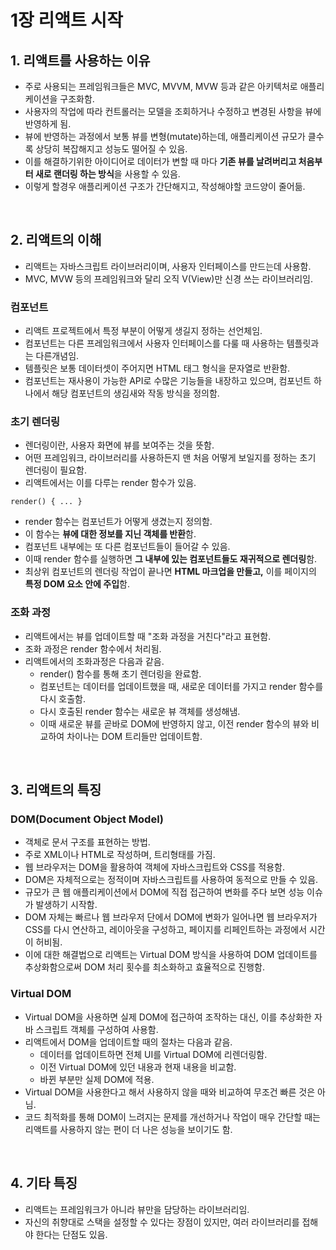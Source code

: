# 1장 리액트 시작

## 1. 리액트를 사용하는 이유
- 주로 사용되는 프레임워크들은 MVC, MVVM, MVW 등과 같은 아키텍처로 애플리케이션을 구조화함.
- 사용자의 작업에 따라 컨트롤러는 모델을 조회하거나 수정하고 변경된 사항을 뷰에 반영하게 됨.
- 뷰에 반영하는 과정에서 보통 뷰를 변형(mutate)하는데, 애플리케이션 규모가 클수록 상당히 복잡해지고 성능도 떨어질 수 있음.
- 이를 해결하기위한 아이디어로 데이터가 변할 때 마다 <b>기존 뷰를 날려버리고 처음부터 새로 랜더링 하는 방식</b>을 사용할 수 있음.
- 이렇게 할경우 애플리케이션 구조가 간단해지고, 작성해야할 코드양이 줄어듦.
<br>

## 2. 리액트의 이해
- 리액트는 자바스크립트 라이브러리이며, 사용자 인터페이스를 만드는데 사용함.
- MVC, MVW 등의 프레임워크와 달리 오직 V(View)만 신경 쓰는 라이브러리임.
### 컴포넌트
- 리액트 프로젝트에서 특정 부분이 어떻게 생길지 정하는 선언체임.
- 컴포넌트는 다른 프레임워크에서 사용자 인터페이스를 다룰 때 사용하는 템플릿과는 다른개념임.
- 템플릿은 보통 데이터셋이 주어지면 HTML 태그 형식을 문자열로 반환함.
- 컴포넌트는 재사용이 가능한 API로 수많은 기능들을 내장하고 있으며, 컴포넌트 하나에서 해당 컴포넌트의 생김새와 작동 방식을 정의함.
### 초기 렌더링
- 렌더링이란, 사용자 화면에  뷰를 보여주는 것을 뜻함.
- 어떤 프레임워크, 라이브러리를 사용하든지 맨 처음 어떻게 보일지를 정하는 초기 렌더링이 필요함.
- 리액트에서는 이를 다루는 render 함수가 있음.
```React
render() { ... }
```
- render 함수는 컴포넌트가 어떻게 생겼는지 정의함.
- 이 함수는 <b>뷰에 대한 정보를 지닌 객체를 반환</b>함.
- 컴포넌트 내부에는 또 다른 컴포넌트들이 들어갈 수 있음.
- 이때 render 함수를 실행하면 <b>그 내부에 있는 컴포넌트들도 재귀적으로 렌더링</b>함.
- 최상위 컴포넌트의 렌더링 작업이 끝나면 <b>HTML 마크업을 만들고,</b> 이를 페이지의 <b>특정 DOM 요소 안에 주입</b>함.
### 조화 과정
- 리액트에서는 뷰를 업데이트할 때 "조화 과정을 거친다"라고 표현함.
- 조화 과정은 render 함수에서 처리됨.
- 리액트에서의 조화과정은 다음과 같음.
  - render() 함수를 통해 초기 렌더링을 완료함.
  - 컴포넌트는 데이터를 업데이트했을 때, 새로운 데이터를 가지고 render 함수를 다시 호출함.
  - 다시 호출된 render 함수는 새로운 뷰 객체를 생성해냄.
  - 이때 새로운 뷰를 곧바로 DOM에 반영하지 않고, 이전 render 함수의 뷰와 비교하여 차이나는 DOM 트리들만 업데이트함.
<br>

## 3. 리액트의 특징
### DOM(Document Object Model)
- 객체로 문서 구조를 표현하는 방법.
- 주로 XML이나 HTML로 작성하며, 트리형태를 가짐.
- 웹 브라우저는 DOM을 활용하여 객체에 자바스크립트와 CSS를 적용함.
- DOM은 자체적으로는 정적이며 자바스크립트를 사용하여 동적으로 만들 수 있음.
- 규모가 큰 웹 애플리케이션에서 DOM에 직접 접근하여 변화를 주다 보면 성능 이슈가 발생하기 시작함.
- DOM 자체는 빠르나 웹 브라우저 단에서 DOM에 변화가 일어나면 웹 브라우저가 CSS를 다시 연산하고, 레이아웃을 구성하고, 페이지를 리페인트하는 과정에서 시간이 허비됨.
- 이에 대한 해결법으로 리액트는 Virtual DOM 방식을 사용하여 DOM 업데이트를 추상화함으로써 DOM 처리 횟수를 최소화하고 효율적으로 진행함.
### Virtual DOM
- Virtual DOM을 사용하면 실제 DOM에 접근하여 조작하는 대신, 이를 추상화한 자바 스크립트 객체를 구성하여 사용함.
- 리액트에서 DOM을 업데이트할 때의 절차는 다음과 같음.
  - 데이터를 업데이트하면 전체 UI를 Virtual DOM에 리렌더링함.
  - 이전 Virtual DOM에 있던 내용과 현재 내용을 비교함.
  - 바뀐 부분만 실제 DOM에 적용.
- Virtual DOM을 사용한다고 해서 사용하지 않을 때와 비교하여 무조건 빠른 것은 아님.
- 코드 최적화를 통해 DOM이 느려지는 문제를 개선하거나 작업이 매우 간단할 때는 리액트를 사용하지 않는 편이 더 나은 성능을 보이기도 함.
<br>

## 4. 기타 특징
- 리액트는 프레임워크가 아니라 뷰만을 담당하는 라이브러리임.
- 자신의 취향대로 스택을 설정할 수 있다는 장점이 있지만, 여러 라이브러리를 접해야 한다는 단점도 있음.
